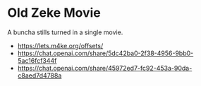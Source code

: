# Old Zeke Movie

A buncha stills turned in a single movie.

- https://lets.m4ke.org/offsets/
- https://chat.openai.com/share/5dc42ba0-2f38-4956-9bb0-5ac16fcf344f
- https://chat.openai.com/share/45972ed7-fc92-453a-90da-c8aed7d4788a
